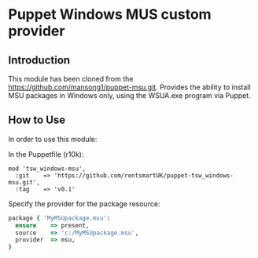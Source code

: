 # Puppet Windows MUS custom provider

## Introduction

This module has been cloned from the https://github.com/mansong1/puppet-msu.git.
Provides the ability to install MSU packages in Windows only, using the WSUA.exe
program via Puppet.

## How to Use

In order to use this module:

In the Puppetfile (r10k):

```
mod 'tsw_windows-msu',
  :git    => 'https://github.com/rentsmartUK/puppet-tsw_windows-msu.git',
  :tag    => 'v0.1'
```

Specify the provider for the package resource:

```ruby
package { 'MyMSUpackage.msu':
  ensure    => present,
  source    => 'c:/MyMSUpackage.msu',
  provider  => msu,
}
```
